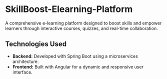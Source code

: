# SkillBoost-Elearning-Platform
A comprehensive e-learning platform designed to boost skills and empower learners through interactive courses, quizzes, and real-time collaboration.
## Technologies Used
- **Backend:** Developed with Spring Boot using a microservices architecture.
- **Frontend:** Built with Angular for a dynamic and responsive user interface.
